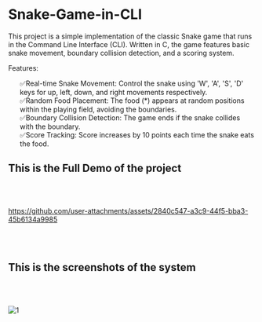 # Snake-Game-in-CLI
 
This project is a simple implementation of the classic Snake game that runs in the Command Line Interface (CLI). Written in C, the game features basic snake movement, boundary collision detection, and a scoring system.

Features:
<ul>
✅Real-time Snake Movement: Control the snake using 'W', 'A', 'S', 'D' keys for up, left, down, and right movements respectively.<br>
✅Random Food Placement: The food (*) appears at random positions within the playing field, avoiding the boundaries.<br>
✅Boundary Collision Detection: The game ends if the snake collides with the boundary.<br>
✅Score Tracking: Score increases by 10 points each time the snake eats the food.<br>
</ul>

<h2>This is the Full Demo of the project</h2><br><br>


https://github.com/user-attachments/assets/2840c547-a3c9-44f5-bba3-45b6134a9985



<br><br>


<h2>This is the screenshots of the system</h2><br><br>

![1](https://github.com/kusha2000/Snake-Game-in-CLI/assets/127003267/27de6dab-76ce-496c-b8a8-5b3d8e801061)
